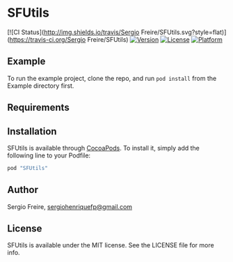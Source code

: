 # SFUtils

[![CI Status](http://img.shields.io/travis/Sergio Freire/SFUtils.svg?style=flat)](https://travis-ci.org/Sergio Freire/SFUtils)
[![Version](https://img.shields.io/cocoapods/v/SFUtils.svg?style=flat)](http://cocoapods.org/pods/SFUtils)
[![License](https://img.shields.io/cocoapods/l/SFUtils.svg?style=flat)](http://cocoapods.org/pods/SFUtils)
[![Platform](https://img.shields.io/cocoapods/p/SFUtils.svg?style=flat)](http://cocoapods.org/pods/SFUtils)

## Example

To run the example project, clone the repo, and run `pod install` from the Example directory first.

## Requirements

## Installation

SFUtils is available through [CocoaPods](http://cocoapods.org). To install
it, simply add the following line to your Podfile:

```ruby
pod "SFUtils"
```

## Author

Sergio Freire, sergiohenriquefp@gmail.com

## License

SFUtils is available under the MIT license. See the LICENSE file for more info.
